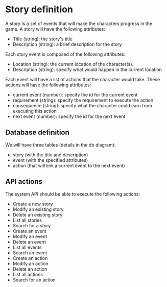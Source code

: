# Story definition

A story is a set of events that will make the characters progress in the game.
A story will have the following attributes:

 - Title (string): the story's title
 - Description (string): a brief description for the story

Each story event is composed of the following attributes:

 - Location (string): the current location of the character(s).
 - Description (string): specify what would happen in the current location

Each event will have a list of actions that the character would take.
These actions will have the following attributes:

 - current event (number): specify the id for the current event
 - requirement (string): specify the requirement to execute the action
 - consequence (string): specify what the character could earn from executing this action
 - next event (number): specify the id for the next event

## Database definition

We will have three tables (details in the db diagram):

 - story (with the title and description)
 - event (with the specified attributes)
 - action (that will link a current event to the next event)

## API actions

The system API should be able to execute the following actions:

 - Create a new story
 - Modify an existing story
 - Delete an existing story
 - List all stories
 - Search for a story
 - Create an event
 - Modify an event
 - Delete an event
 - List all events
 - Search an event
 - Create an action
 - Modify an action
 - Delete an action
 - List all actions
 - Search for an action
